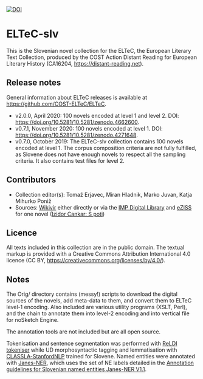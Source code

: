 [![DOI](https://zenodo.org/badge/DOI/10.5281/zenodo.3518108.svg)](https://doi.org/10.5281/zenodo.3518108)

# ELTeC-slv

This is the Slovenian novel collection for the ELTeC, the European Literary Text Collection, produced by the COST Action Distant Reading for European Literary History (CA16204, https://distant-reading.net). 

## Release notes

General information about ELTeC releases is available at https://github.com/COST-ELTeC/ELTeC.  

* v2.0.0, April 2020: 100 novels encoded at level 1 and level 2. DOI: https://doi.org/10.5281/10.5281/zenodo.4662600. 
* v0.7.1, November 2020: 100 novels encoded at level 1. DOI: https://doi.org/10.5281/10.5281/zenodo.4271648. 
* v0.7.0, October 2019: The ELTeC-slv collection contains 100 novels encoded at level 1. The corpus composition criteria are not fully fulfilled, as Slovene does not have enough novels to respect all the sampling criteria. It also contains test files for level 2.

## Contributors

* Collection editor(s): Tomaž Erjavec, Miran Hladnik, Marko Juvan, Katja Mihurko Poniž
* Sources: [Wikivir](https://sl.wikisource.org/) either directly or via the [IMP Digital Library](http://hdl.handle.net/11356/1031) and [eZISS](http://nl.ijs.si/e-zrc/) for one novel ([Izidor Cankar: S poti](http://nl.ijs.si/e-zrc/izidor/index-en.html))

## Licence

All texts included in this collection are in the public domain. The textual markup is provided with a Creative Commons Attribution International 4.0 licence (CC BY, https://creativecommons.org/licenses/by/4.0/).

## Notes

The Orig/ directory contains (messy!) scripts to download the digital
sources of the novels, add meta-data to them, and convert them to ELTeC
level-1 encoding. Also included are various utility programs (XSLT, Perl),
and the chain to annotate them into level-2 encoding and into
vertical file for noSketch Engine.

The annotation tools are not included but are all open source.

Tokenisation and sentence segmentation was performed with [ReLDI
tokeniser](https://github.com/clarinsi/reldi-tokeniser) while UD
morphosyntactic tagging and lemmatisation with
[CLASSLA-StanfordNLP](https://github.com/clarinsi/classla-stanfordnlp)
trained for Slovene. Named entities were annotated with
[Janes-NER](https://github.com/clarinsi/janes-ner), which uses the set
of NE labels detailed in the [Annotation guidelines for Slovenian
named entities Janes-NER
V1.1](http://nl.ijs.si/janes/wp-content/uploads/2017/09/SlovenianNER-eng-v1.1.pdf).
